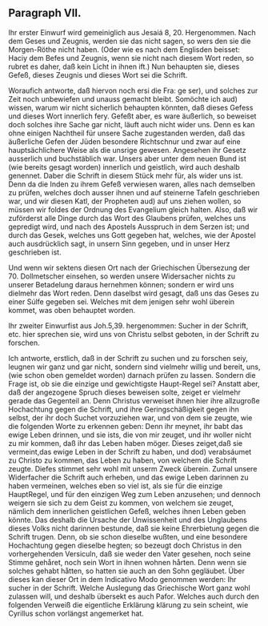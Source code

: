<!-- Seite 134 -->
Paragraph VII.
--------------

Ihr erster Einwurf wird gemeiniglich aus Jesaiá 8, 20. Hergenommen. Nach dem Geses und Zeugnis, werden sie das nicht sagen, so wers den sie die Morgen-Röthe nicht haben. (Oder wie es nach dem Englisden beisset: Haciy dem Befes und Zeugnis, wenn sie nicht nach diesem Wort reden, so rubret es daher, daß kein Licht in ihnen ift.) Nun behaupten sie, dieses Gefeß, dieses Zeugnis und dieses Wort sei die Schrift.

Woraufich antworte, daß hiervon noch ersi die Fra: ge ser), und solches zur Zeit noch unbewiefen und unauss gemacht bleibt. Somöchte ich aud) wissen, warum wir nicht sicherlich behaupten könnten, daß dieses Gefess und dieses Wort innerlich fery. Gefeßt aber, es ware äußerlich, so beweiset doch solches ihre Sache gar nicht,<!-- Seite 135 -->
läuft auch nicht wider uns. Denn es kan ohne einigen
Nachtheil für unsere Sache zugestanden werden, daß
das äußerliche Gefen der Jüden besondere Richtschnur
und zwar auf eine hauptsächlichere Weise als die unsrige
gewesen. Angesehen ihr Gesetz ausserlich und buchstäblich
war. Unsers aber unter dem neuen Bund ist
(wie bereits gesagt worden) innerlich und geistlich,
wird auch deshalb genennet. Daber die Schrift in diesem
Stück mehr für, als wider uns ist. Denn da die Inden
zu ihrem Gefeß verwiesen waren, alles nach demselben
zu prüfen, welches doch ausser ihnen und auf steinerne
Tafeln geschrieben war, und wir diesen Katl, der
Propheten aud) auf uns ziehen wollen, so müssen wir
foldes der Ordnung des Evangelium gleich halten. Also,
daß wir zuförderst alle Dinge durch das Wort des
Glaubens prüfen, welches uns gepredigt wird, und
nach des Apostels Ausspruch in dem Serzen ist; und
durch das Gesek, welches uns Gott gegeben hat, welches,
wie der Apostel auch ausdrücklich sagt, in unsern
Sinn gegeben, und in unser Herz geschrieben ist.

Und wenn wir sektens diesen Ort nach der Griechischen
Übersezung der 70. Dollmetscher einsehen, so
werden unsere Widersacher nichts zu unserer Betadelung
daraus hernehmen können; sondern er wird uns
dielmehr das Wort reden. Denn daselbst wird gesagt,
daß uns das Geses zu einer Súlfe gegeben sei.
Welches mit dem jenigen sehr wohl überein kommet,
was oben behauptet worden.

Ihr zweiter Einwurfist aus Joh.5,39. hergenommen:
Sucher in der Schrift, etc. hier sprechen sie,
wird uns von Christu selbst geboten, in der Schrift
zu forschen.

Ich antworte, erstlich, daß in der Schrift zu suchen
und zu forschen seiy, leugnen wir ganz und gar nicht, sondern
sind vielmehr willig und bereit, uns, (wie schon
oben gemeldet worden) darnach prüfen zu lassen. Sondern<!-- Seite 136 -->
die Frage ist, ob sie die einzige und gewichtigste
Haupt-Regel sei? Anstatt aber, daß der angezogene
Spruch dieses beweisen solte, zeiget er vielmehr gerade
das Gegenteil an. Denn Christus verweiset ihnen
hier ihre allzugroße Hochachtung gegen die Schrift,
und ihre Geringschäßigkeit gegen ihn selbst, der ihr doch
Suchet vorzuziehen war, und von dem sie zeugte, wie die folgenden
Worte zu erkennen geben: Denn ihr meynet,
ihr babt das ewige Leben drinnen, und sie ists, die
von mir zeuget, und ihr woller nicht zu mir kommen,
daß ihr das Leben haben möger. Dieses
zeiget,daß sie vermeint,das ewige Leben in der Schrift
zu haben, und dod) verabsáumet zu Christo zu kommen,
das Leben zu haben, von welchem die Schrift zeugte.
Diefes stimmet sehr wohl mit unserm Zweck überein.
Zumal unsere Widerfacher die Schrift auch erheben,
und das ewige Leben darinnen zu haben vermeinen,
welches eben so viel ist, als sie für die einzige HauptRegel,
und für den einzigen Weg zum Leben anzusehen;
und dennoch weigern sie sich zu dem Geist zu kommen,
von welchem sie zeuget, nämlich dem innerlichen geistlichen
Gefeß, welches ihnen Leben geben könnte. Das
deshalb die Ursache der Unwissenheit und des Unglaubens
dieses Volks nicht darinnen bestunde, daß sie keine Ehrerbietung
gegen die Schrift trugen. Denn, ob sie
schon dieselbe wußten, und eine besondere Hochachtung
gegen dieselbe hegten; so bezeugt doch Christus in den
vorhergehenden Versiculn, daß sie weder den Vater
gesehen, noch seine Stimme gehåret, noch sein
Wort in ihnen wohnen hårten. Denn wenn sie solches
gehabt håtten, so hatten sie auch an den Sohn gegläubet.
Über dieses kan dieser Ort in dem Indicativo
Modo genommen werden: Ihr sucher in der Schrift.
Welche Auslegung das Griechische Wort ganz wohl
zulassen will, und deshalb übersekt es auch Pafor. Welches
auch durch den folgenden Verweiß die eigentliche Erklärung<!-- Seite 137 -->
klärung zu sein scheint, wie Cyrillus schon vorlängst
angemerket hat.
